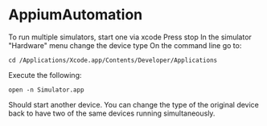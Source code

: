 # AppiumAutomation

To run multiple simulators, start one via xcode
Press stop
In the simulator "Hardware" menu change the device type
On the command line go to: 

	cd /Applications/Xcode.app/Contents/Developer/Applications

Execute the following:

	open -n Simulator.app

Should start another device.  You can change the type of the original device back to have two of the same devices running simultaneously.

